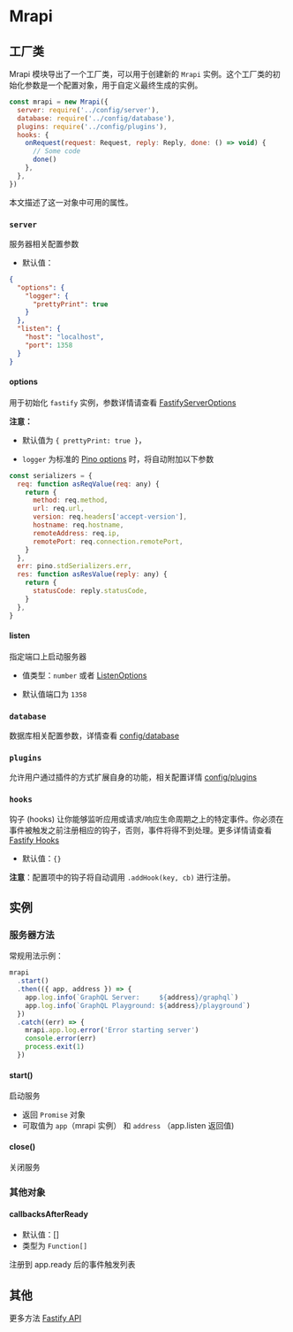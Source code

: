 # Mrapi

## 工厂类

Mrapi 模块导出了一个工厂类，可以用于创建新的 `Mrapi` 实例。这个工厂类的初始化参数是一个配置对象，用于自定义最终生成的实例。

```js
const mrapi = new Mrapi({
  server: require('../config/server'),
  database: require('../config/database'),
  plugins: require('../config/plugins'),
  hooks: {
    onRequest(request: Request, reply: Reply, done: () => void) {
      // Some code
      done()
    },
  },
})
```

本文描述了这一对象中可用的属性。

### `server`

服务器相关配置参数

- 默认值：

```json
{
  "options": {
    "logger": {
      "prettyPrint": true
    }
  },
  "listen": {
    "host": "localhost",
    "port": 1358
  }
}
```

#### options

用于初始化 `fastify` 实例，参数详情请查看 [FastifyServerOptions](https://github.com/fastify/docs-chinese/blob/master/docs/Server.md)

**注意：**

- 默认值为 `{ prettyPrint: true }`，

- `logger` 为标准的 [Pino options](https://github.com/pinojs/pino/blob/c77d8ec5ce/docs/API.md#constructor) 时，将自动附加以下参数

```js
const serializers = {
  req: function asReqValue(req: any) {
    return {
      method: req.method,
      url: req.url,
      version: req.headers['accept-version'],
      hostname: req.hostname,
      remoteAddress: req.ip,
      remotePort: req.connection.remotePort,
    }
  },
  err: pino.stdSerializers.err,
  res: function asResValue(reply: any) {
    return {
      statusCode: reply.statusCode,
    }
  },
}
```

#### listen

指定端口上启动服务器

- 值类型：`number` 或者 [ListenOptions](https://nodejs.org/api/net.html#net_server_listen_options_callback)

- 默认值端口为 `1358`

### `database`

数据库相关配置参数，详情查看 [config/database](./Configuration/database.zh-CN.md)

### `plugins`

允许用户通过插件的方式扩展自身的功能，相关配置详情 [config/plugins](./Configuration/plugins.zh-CN.md)

### `hooks`

钩子 (hooks) 让你能够监听应用或请求/响应生命周期之上的特定事件。你必须在事件被触发之前注册相应的钩子，否则，事件将得不到处理。更多详情请查看 [Fastify Hooks](https://github.com/fastify/docs-chinese/blob/master/docs/Hooks.md)

- 默认值：`{}`

**注意**：配置项中的钩子将自动调用 `.addHook(key, cb)` 进行注册。

## 实例

### 服务器方法

常规用法示例：

```js
mrapi
  .start()
  .then(({ app, address }) => {
    app.log.info(`GraphQL Server:     ${address}/graphql`)
    app.log.info(`GraphQL Playground: ${address}/playground`)
  })
  .catch((err) => {
    mrapi.app.log.error('Error starting server')
    console.error(err)
    process.exit(1)
  })
```

#### start()

启动服务

- 返回 `Promise` 对象
- 可取值为 `app`（mrapi 实例） 和 `address` （app.listen 返回值)

#### close()

关闭服务

### 其他对象

#### callbacksAfterReady

- 默认值：[]
- 类型为 `Function[]`

注册到 app.ready 后的事件触发列表

## 其他

更多方法 [Fastify API](https://github.com/fastify/docs-chinese)
